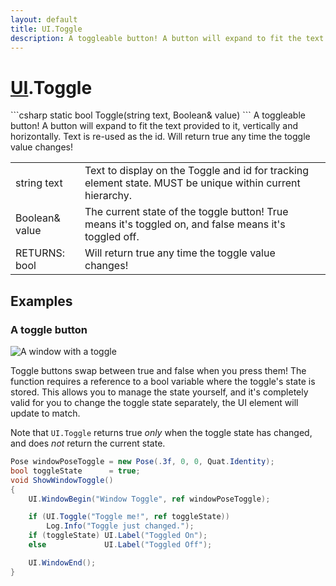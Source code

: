 ```yaml
---
layout: default
title: UI.Toggle
description: A toggleable button! A button will expand to fit the text provided to it, vertically and horizontally. Text is re-used as the id. Will return true any time the toggle value changes!
---
```

# [UI]({{site.url}}/Pages/Reference/UI.html).Toggle

<div class='signature' markdown='1'>
```csharp
static bool Toggle(string text, Boolean& value)
```
A toggleable button! A button will expand to fit the
text provided to it, vertically and horizontally. Text is re-used
as the id. Will return true any time the toggle value changes!
</div>

|  |  |
|--|--|
|string text|Text to display on the Toggle and id for             tracking element state. MUST be unique within current hierarchy.|
|Boolean& value|The current state of the toggle button! True              means it's toggled on, and false means it's toggled off.|
|RETURNS: bool|Will return true any time the toggle value changes!|





## Examples

### A toggle button

![A window with a toggle]({{site.screen_url}}/UI/ToggleWindow.jpg)

Toggle buttons swap between true and false when you press them! The
function requires a reference to a bool variable where the toggle's
state is stored. This allows you to manage the state yourself, and
it's completely valid for you to change the toggle state separately,
the UI element will update to match.

Note that `UI.Toggle` returns true _only_ when the toggle state has
changed, and does _not_ return the current state.

```csharp
Pose windowPoseToggle = new Pose(.3f, 0, 0, Quat.Identity);
bool toggleState      = true;
void ShowWindowToggle()
{
	UI.WindowBegin("Window Toggle", ref windowPoseToggle);

	if (UI.Toggle("Toggle me!", ref toggleState))
		Log.Info("Toggle just changed.");
	if (toggleState) UI.Label("Toggled On");
	else             UI.Label("Toggled Off");

	UI.WindowEnd();
}
```

